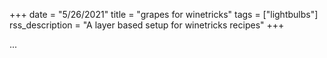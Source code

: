 +++
date = "5/26/2021"
title = "grapes for winetricks"
tags = ["lightbulbs"]
rss_description = "A layer based setup for winetricks recipes"
+++

...
